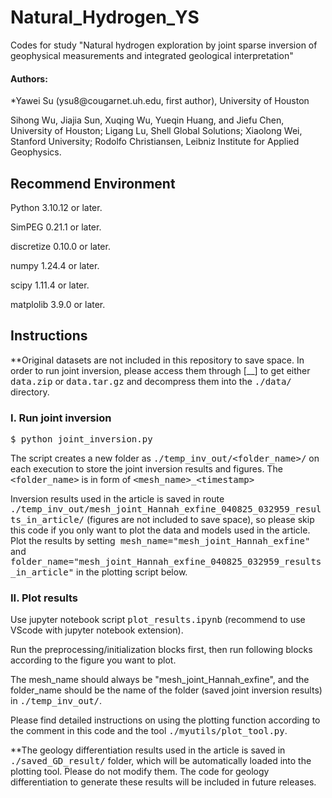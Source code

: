 # Natural_Hydrogen_YS
Codes for study "Natural hydrogen exploration by joint sparse inversion of geophysical measurements and integrated geological interpretation"

#### Authors:
<p>*Yawei Su (ysu8@cougarnet.uh.edu, first author), University of Houston</p>
<p> Sihong Wu, Jiajia Sun, Xuqing Wu, Yueqin Huang, and Jiefu Chen, University of Houston; Ligang Lu, Shell Global Solutions; Xiaolong Wei, Stanford University; Rodolfo Christiansen, Leibniz Institute for Applied Geophysics.</p>



## Recommend Environment

<p>Python 3.10.12 or later.</p>
<p>SimPEG 0.21.1 or later.</p>
<p>discretize 0.10.0 or later.</p>
<p>numpy 1.24.4 or later.</p>
<p>scipy 1.11.4 or later.</p>
<p>matplolib 3.9.0 or later.</p>

## Instructions
<p>**Original datasets are not included in this repository to save space. In order to run joint inversion, please access them through [__] to get either <kbd>data.zip</kbd> or <kbd>data.tar.gz</kbd> and decompress them into the <kbd>./data/</kbd> directory.</p>

### I. Run joint inversion

<p><kbd>$ python joint_inversion.py</kbd></p>

<p>The script creates a new folder as <kbd>./temp_inv_out/&lt;folder_name&gt;/</kbd> on each execution to store the joint inversion results and figures. The <kbd>&lt;folder_name&gt;</kbd> is in form of <kbd>&lt;mesh_name&gt;_&lt;timestamp&gt;</kbd>


<p>Inversion results used in the article is saved in route <kbd>./temp_inv_out/mesh_joint_Hannah_exfine_040825_032959_results_in_article/</kbd> (figures are not included to save space), so please skip this code if you only want to plot the data and models used in the article. Plot the results by setting<kbd> mesh_name="mesh_joint_Hannah_exfine"</kbd> and <kbd>folder_name="mesh_joint_Hannah_exfine_040825_032959_results_in_article"</kbd> in the plotting script below.</p>


### II. Plot results

<p>Use jupyter notebook script <kbd>plot_results.ipynb</kbd> (recommend to use VScode with jupyter notebook extension).</p>
<p>Run the preprocessing/initialization blocks first, then run following blocks according to the figure you want to plot.</p>
<p>The mesh_name should always be "mesh_joint_Hannah_exfine", and the folder_name should be the name of the folder (saved joint inversion results) in <kbd>./temp_inv_out/</kbd>.</p>

<p>Please find detailed instructions on using the plotting function according to the comment in this code and the tool <kbd>./myutils/plot_tool.py</kbd>. </p>
<p>**The geology differentiation results used in the article is saved in <kbd>./saved_GD_result/</kbd> folder, which will be automatically loaded into the plotting tool. Please do not modify them. The code for geology differentiation to generate these results will be included in future releases.</p>